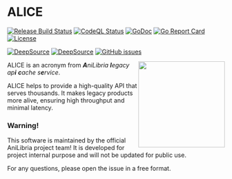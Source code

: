 # ALICE

[![Release Build Status](https://github.com/anilibria/alice/actions/workflows/alice-builder.yml/badge.svg?event=release)](https://github.com/anilibria/alice/actions/workflows/alice-builder.yml)
[![CodeQL Status](https://github.com/anilibria/alice/actions/workflows/codeql.yml/badge.svg)](https://github.com/anilibria/alice/actions/workflows/codeql.yml)
[![GoDoc](https://godoc.org/github.com/anilibria/alice?status.svg)](https://godoc.org/github.com/anilibria/alice)
[![Go Report Card](https://goreportcard.com/badge/github.com/anilibria/alice)](https://goreportcard.com/report/github.com/anilibria/alice)
[![License](https://img.shields.io/badge/license-MIT%20License-blue.svg)](https://github.com/anilibria/alice/LICENSE)

[![DeepSource](https://app.deepsource.com/gh/anilibria/alice.svg/?label=active+issues&show_trend=true&token=QIO6_7ZmufuRCfOD-fHjyQjG)](https://app.deepsource.com/gh/anilibria/alice/)
[![DeepSource](https://app.deepsource.com/gh/anilibria/alice.svg/?label=resolved+issues&show_trend=true&token=QIO6_7ZmufuRCfOD-fHjyQjG)](https://app.deepsource.com/gh/anilibria/alice/)
[![GitHub issues](https://img.shields.io/github/issues/anilibria/alice.svg)](https://github.com/anilibria/alice/issues)


<div>
    <a href="https://anilibria.tv/">
        <img align="right" alt="" src="https://avatars.githubusercontent.com/u/43943370?s=200&v=4" width="200" height="200" />
    </a>
</div>

ALICE is an acronym from _**A**niLibria **l**egacy ap**i** **c**ache s**e**rvice_.

ALICE helps to provide a high-quality API that serves thousands. It makes legacy products more alive, ensuring high throughput and minimal latency.

### Warning!

This software is maintained by the official AniLibria project team! It is developed for project internal purpose and will not be updated for public use.

For any questions, please open the issue in a free format.

